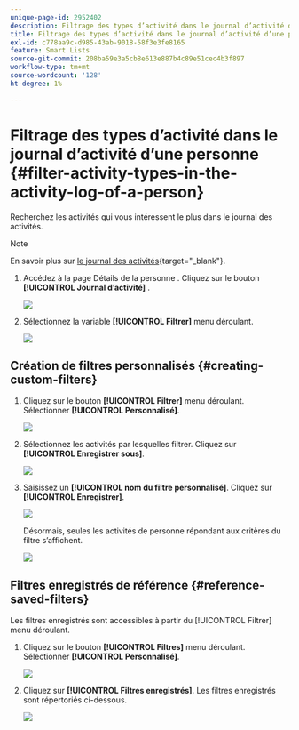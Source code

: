 ```yaml
---
unique-page-id: 2952402
description: Filtrage des types d’activité dans le journal d’activité d’une personne - Documents Marketo - Documentation du produit
title: Filtrage des types d’activité dans le journal d’activité d’une personne
exl-id: c778aa9c-d985-43ab-9018-58f3e3fe8165
feature: Smart Lists
source-git-commit: 208ba59e3a5cb8e613e887b4c89e51cec4b3f897
workflow-type: tm+mt
source-wordcount: '128'
ht-degree: 1%

---
```


# Filtrage des types d’activité dans le journal d’activité d’une personne {#filter-activity-types-in-the-activity-log-of-a-person}

Recherchez les activités qui vous intéressent le plus dans le journal des activités.

>[!NOTE]
>
>En savoir plus sur [le journal des activités](/help/marketo/product-docs/core-marketo-concepts/smart-lists-and-static-lists/managing-people-in-smart-lists/locate-the-activity-log-for-a-person.md){target="_blank"}.

1. Accédez à la page Détails de la personne . Cliquez sur le bouton **[!UICONTROL Journal d’activité]** .

   ![](assets/one.png)

1. Sélectionnez la variable **[!UICONTROL Filtrer]** menu déroulant.

   ![](assets/two-3.png)

## Création de filtres personnalisés {#creating-custom-filters}

1. Cliquez sur le bouton **[!UICONTROL Filtrer]** menu déroulant. Sélectionner **[!UICONTROL Personnalisé]**.

   ![](assets/three-3.png)

1. Sélectionnez les activités par lesquelles filtrer. Cliquez sur **[!UICONTROL Enregistrer sous]**.

   ![](assets/image2015-4-27-22-3a55-3a43.png)

1. Saisissez un **[!UICONTROL nom du filtre personnalisé]**. Cliquez sur **[!UICONTROL Enregistrer]**.

   ![](assets/five-1.png)

   Désormais, seules les activités de personne répondant aux critères du filtre s’affichent.

   ![](assets/six-1.png)

## Filtres enregistrés de référence {#reference-saved-filters}

Les filtres enregistrés sont accessibles à partir du [!UICONTROL Filtrer] menu déroulant.

1. Cliquez sur le bouton **[!UICONTROL Filtres]** menu déroulant. Sélectionner **[!UICONTROL Personnalisé]**.

   ![](assets/seven-1.png)

1. Cliquez sur **[!UICONTROL Filtres enregistrés]**. Les filtres enregistrés sont répertoriés ci-dessous.

   ![](assets/eight.png)
